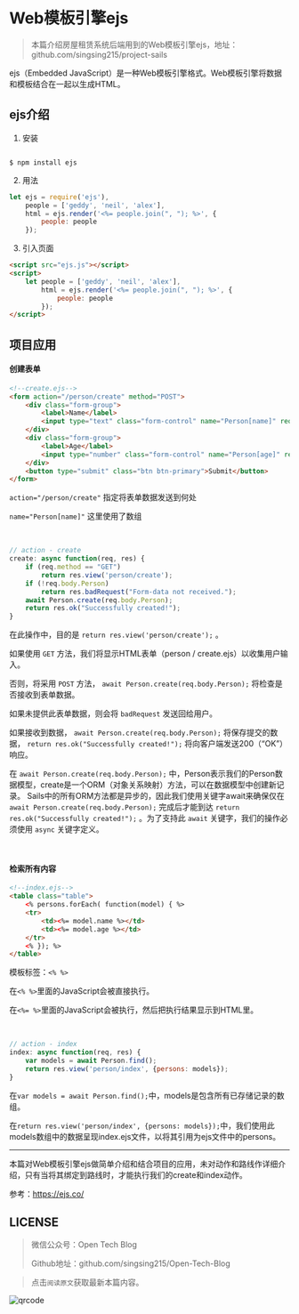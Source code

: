 # Web模板引擎ejs

> 本篇介绍房屋租赁系统后端用到的Web模板引擎ejs，地址：github.com/singsing215/project-sails

ejs（Embedded JavaScript）是一种Web模板引擎格式。Web模板引擎将数据和模板结合在一起以生成HTML。

## ejs介绍

1. 安装

``` 

$ npm install ejs
```

2. 用法

``` javascript
let ejs = require('ejs'),
    people = ['geddy', 'neil', 'alex'],
    html = ejs.render('<%= people.join(", "); %>', {
        people: people
    });
```

3. 引入页面

``` html
<script src="ejs.js"></script>
<script>
    let people = ['geddy', 'neil', 'alex'],
        html = ejs.render('<%= people.join(", "); %>', {
            people: people
        });
</script>
```

## 项目应用

#### 创建表单

``` html
<!--create.ejs-->
<form action="/person/create" method="POST">
    <div class="form-group">
        <label>Name</label>
        <input type="text" class="form-control" name="Person[name]" required>
    </div>
    <div class="form-group">
        <label>Age</label>
        <input type="number" class="form-control" name="Person[age]" required>
    </div>
    <button type="submit" class="btn btn-primary">Submit</button>
</form>
```

`action="/person/create"` 指定将表单数据发送到何处

`name="Person[name]"` 这里使用了数组

<br>

``` javascript
// action - create
create: async function(req, res) {
    if (req.method == "GET")
        return res.view('person/create');
    if (!req.body.Person)
        return res.badRequest("Form-data not received.");
    await Person.create(req.body.Person);
    return res.ok("Successfully created!");
}
```

在此操作中，目的是 `return res.view('person/create');` 。

如果使用 `GET` 方法，我们将显示HTML表单（person / create.ejs）以收集用户输入。

否则，将采用 `POST` 方法， `await Person.create(req.body.Person);` 将检查是否接收到表单数据。

如果未提供此表单数据，则会将 `badRequest` 发送回给用户。

如果接收到数据， `await Person.create(req.body.Person);` 将保存提交的数据， `return res.ok("Successfully created!");` 将向客户端发送200（“OK”）响应。

在 `await Person.create(req.body.Person);` 中，Person表示我们的Person数据模型，create是一个ORM（对象关系映射）方法，可以在数据模型中创建新记录。 Sails中的所有ORM方法都是异步的，因此我们使用关键字await来确保仅在 `await Person.create(req.body.Person);` 完成后才能到达 `return res.ok("Successfully created!");` 。为了支持此 `await` 关键字，我们的操作必须使用 `async` 关键字定义。

<br>

#### 检索所有内容

``` html
<!--index.ejs-->
<table class="table">
    <% persons.forEach( function(model) { %>
    <tr>
        <td><%= model.name %></td>
        <td><%= model.age %></td>
    </tr>
    <% }); %>
</table>
```

模板标签：`<% %>`

在`<% %>`里面的JavaScript会被直接执行。

在`<%= %>`里面的JavaScript会被执行，然后把执行结果显示到HTML里。

<br>

``` javascript
// action - index
index: async function(req, res) {
    var models = await Person.find();
    return res.view('person/index', {persons: models});
}
```

在`var models = await Person.find();`中，models是包含所有已存储记录的数组。

在`return res.view('person/index', {persons: models});`中，我们使用此models数组中的数据呈现index.ejs文件，以将其引用为ejs文件中的persons。

***
本篇对Web模板引擎ejs做简单介绍和结合项目的应用，未对动作和路线作详细介绍，只有当将其绑定到路线时，才能执行我们的create和index动作。

参考：https://ejs.co/

## LICENSE

> 微信公众号：Open Tech Blog
> 
> Github地址：github.com/singsing215/Open-Tech-Blog

> 点击`阅读原文`获取最新本篇内容。

![qrcode](https://m.qpic.cn/psc?/V537Qnpi0OXnJm2Konin077jks4ap2ow/bqQfVz5yrrGYSXMvKr.cqZs491lneOtH7kLYV2wRHulaIh6H8AG0sOgrRV5IOzhOeBPqvFlOAcjrjqxHkjHf.PFLhGbXhv2NOlTTJqCDHuw!/b&bo=WAFYAQAAAAABByA!&rf=viewer_4)
